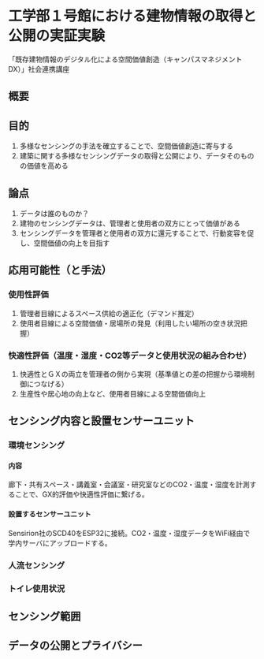 # 工学部１号館における建物情報の取得と公開の実証実験
「既存建物情報のデジタル化による空間価値創造（キャンパスマネジメントDX）」社会連携講座

## 概要



## 目的
1. 多様なセンシングの手法を確立することで、空間価値創造に寄与する
2. 建築に関する多様なセンシングデータの取得と公開により、データそのものの価値を高める


## 論点
1. データは誰のものか？
2. 建物のセンシングデータは、管理者と使用者の双方にとって価値がある
3. センシングデータを管理者と使用者の双方に還元することで、行動変容を促し、空間価値の向上を目指す


## 応用可能性（と手法）

### 使用性評価
1. 管理者目線によるスペース供給の適正化（デマンド推定）
2. 使用者目線による空間価値・居場所の発見（利用したい場所の空き状況把握）

### 快適性評価（温度・湿度・CO2等データと使用状況の組み合わせ）
1. 快適性とＧＸの両立を管理者の側から実現（基準値との差の把握から環境制御につなげる）
2. 生産性や居心地の向上など、使用者目線による空間価値向上


## センシング内容と設置センサーユニット

### 環境センシング
#### 内容
廊下・共有スペース・講義室・会議室・研究室などのCO2・温度・湿度を計測することで、GX的評価や快適性評価に繋げる。

#### 設置するセンサーユニット
Sensirion社のSCD40をESP32に接続。CO2・温度・湿度データをWiFi経由で学内サーバにアップロードする。


### 人流センシング

### トイレ使用状況


## センシング範囲


## データの公開とプライバシー

